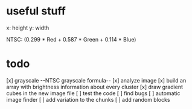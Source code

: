 # useful stuff

x: height
y: width

NTSC: (0.299 * Red + 0.587 * Green + 0.114 * Blue)

# todo

[x] grayscale --NTSC grayscale formula-- 
[x] analyze image
[x] build an array with brightness information about every cluster
[x] draw gradient cubes in the new image file
[ ] test the code
[ ] find bugs
[ ] automatic image finder
[ ] add variation to the chunks
[ ] add random blocks